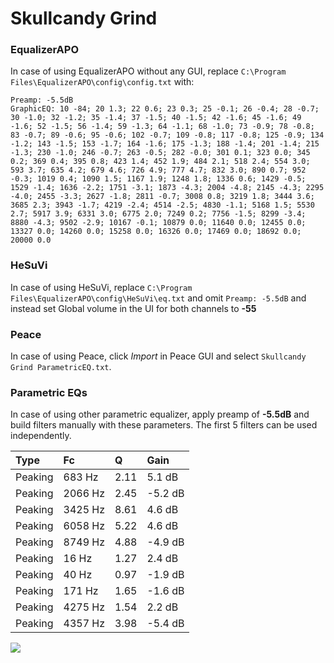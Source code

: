 # Skullcandy Grind

### EqualizerAPO
In case of using EqualizerAPO without any GUI, replace `C:\Program Files\EqualizerAPO\config\config.txt`
with:
```
Preamp: -5.5dB
GraphicEQ: 10 -84; 20 1.3; 22 0.6; 23 0.3; 25 -0.1; 26 -0.4; 28 -0.7; 30 -1.0; 32 -1.2; 35 -1.4; 37 -1.5; 40 -1.5; 42 -1.6; 45 -1.6; 49 -1.6; 52 -1.5; 56 -1.4; 59 -1.3; 64 -1.1; 68 -1.0; 73 -0.9; 78 -0.8; 83 -0.7; 89 -0.6; 95 -0.6; 102 -0.7; 109 -0.8; 117 -0.8; 125 -0.9; 134 -1.2; 143 -1.5; 153 -1.7; 164 -1.6; 175 -1.3; 188 -1.4; 201 -1.4; 215 -1.3; 230 -1.0; 246 -0.7; 263 -0.5; 282 -0.0; 301 0.1; 323 0.0; 345 0.2; 369 0.4; 395 0.8; 423 1.4; 452 1.9; 484 2.1; 518 2.4; 554 3.0; 593 3.7; 635 4.2; 679 4.6; 726 4.9; 777 4.7; 832 3.0; 890 0.7; 952 -0.3; 1019 0.4; 1090 1.5; 1167 1.9; 1248 1.8; 1336 0.6; 1429 -0.5; 1529 -1.4; 1636 -2.2; 1751 -3.1; 1873 -4.3; 2004 -4.8; 2145 -4.3; 2295 -4.0; 2455 -3.3; 2627 -1.8; 2811 -0.7; 3008 0.8; 3219 1.8; 3444 3.6; 3685 2.3; 3943 -1.7; 4219 -2.4; 4514 -2.5; 4830 -1.1; 5168 1.5; 5530 2.7; 5917 3.9; 6331 3.0; 6775 2.0; 7249 0.2; 7756 -1.5; 8299 -3.4; 8880 -4.3; 9502 -2.9; 10167 -0.1; 10879 0.0; 11640 0.0; 12455 0.0; 13327 0.0; 14260 0.0; 15258 0.0; 16326 0.0; 17469 0.0; 18692 0.0; 20000 0.0
```

### HeSuVi
In case of using HeSuVi, replace `C:\Program Files\EqualizerAPO\config\HeSuVi\eq.txt` and omit `Preamp:
-5.5dB` and instead set Global volume in the UI for both channels to **-55**

### Peace
In case of using Peace, click *Import* in Peace GUI and select `Skullcandy Grind ParametricEQ.txt`.

### Parametric EQs
In case of using other parametric equalizer, apply preamp of **-5.5dB** and build filters manually with
these parameters. The first 5 filters can be used independently.

| Type    | Fc      |    Q | Gain    |
|:--------|:--------|:-----|:--------|
| Peaking | 683 Hz  | 2.11 | 5.1 dB  |
| Peaking | 2066 Hz | 2.45 | -5.2 dB |
| Peaking | 3425 Hz | 8.61 | 4.6 dB  |
| Peaking | 6058 Hz | 5.22 | 4.6 dB  |
| Peaking | 8749 Hz | 4.88 | -4.9 dB |
| Peaking | 16 Hz   | 1.27 | 2.4 dB  |
| Peaking | 40 Hz   | 0.97 | -1.9 dB |
| Peaking | 171 Hz  | 1.65 | -1.6 dB |
| Peaking | 4275 Hz | 1.54 | 2.2 dB  |
| Peaking | 4357 Hz | 3.98 | -5.4 dB |

![](https://raw.githubusercontent.com/jaakkopasanen/AutoEq/master/results/innerfidelity/sbaf-serious/Skullcandy%20Grind/Skullcandy%20Grind.png)